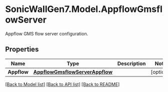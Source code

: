# SonicWallGen7.Model.AppflowGmsflowServer
Appflow GMS flow server configuration.

## Properties

Name | Type | Description | Notes
------------ | ------------- | ------------- | -------------
**Appflow** | [**AppflowGmsflowServerAppflow**](AppflowGmsflowServerAppflow.md) |  | [optional] 

[[Back to Model list]](../README.md#documentation-for-models) [[Back to API list]](../README.md#documentation-for-api-endpoints) [[Back to README]](../README.md)

